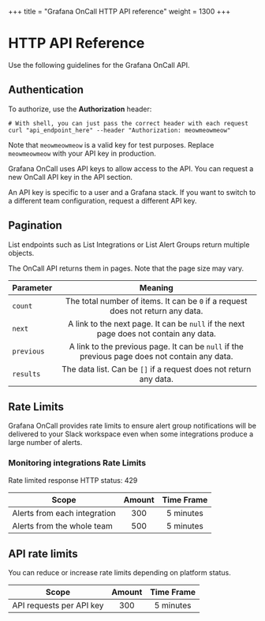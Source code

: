 +++
title = "Grafana OnCall HTTP API reference"
weight = 1300
+++

# HTTP API Reference

Use the following guidelines for the Grafana OnCall API.

<!--Welcome to the Grafana OnCall API reference!

| Simplified API Structure |
| ----------- |
| ![Grafana OnCall API Scheme](images/scheme.jpg) | -->

## Authentication

To authorize, use the **Authorization** header:

```shell
# With shell, you can just pass the correct header with each request
curl "api_endpoint_here" --header "Authorization: meowmeowmeow"
```

Note that `meowmeowmeow` is a valid key for test purposes.
Replace `meowmeowmeow` with your API key in production. 

Grafana OnCall uses API keys to allow access to the API. You can request a new OnCall API key in the API section.

An API key is specific to a user and a Grafana stack. If you want to switch to a different team configuration, request a different API key.

## Pagination

List endpoints such as List Integrations or List Alert Groups return multiple objects. 

The OnCall API returns them in pages. Note that the page size may vary.  

| Parameter | Meaning | 
|-----------|:-------:|  
`count` | The total number of items. It can be `0` if a request does not return any data.
`next` | A link to the next page. It can be `null` if the next page does not contain any data.
`previous` | A link to the previous page. It can be `null` if the previous page does not contain any data.
`results` | The data list. Can be `[]` if a request does not return any data.

## Rate Limits

Grafana OnCall provides rate limits to ensure alert group notifications will be delivered to your Slack workspace even when some integrations produce a large number of alerts.

### Monitoring integrations Rate Limits
Rate limited response HTTP status: 429


| Scope                        | Amount | Time Frame |
|------------------------------|:------:|:----------:|
| Alerts from each integration | 300    | 5 minutes  |
| Alerts from the whole team   | 500    | 5 minutes  | 

## API rate limits
You can reduce or increase rate limits depending on platform status.

| Scope                    | Amount | Time Frame |
|--------------------------|:------:|:--------:|
| API requests per API key | 300    | 5 minutes  | 